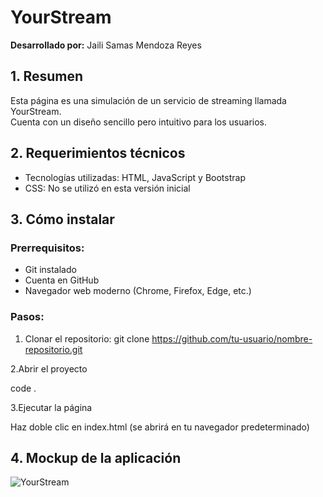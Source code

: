 # YourStream

**Desarrollado por:** Jaili Samas Mendoza Reyes

## 1. Resumen
Esta página es una simulación de un servicio de streaming llamada YourStream.  
Cuenta con un diseño sencillo pero intuitivo para los usuarios.

## 2. Requerimientos técnicos
- Tecnologías utilizadas: HTML, JavaScript y Bootstrap
- CSS: No se utilizó en esta versión inicial

## 3. Cómo instalar
### Prerrequisitos:
- Git instalado
- Cuenta en GitHub
- Navegador web moderno (Chrome, Firefox, Edge, etc.)

### Pasos:
1. Clonar el repositorio:
   git clone https://github.com/tu-usuario/nombre-repositorio.git

2.Abrir el proyecto

code .

3.Ejecutar la página

Haz doble clic en index.html (se abrirá en tu navegador predeterminado)

## 4. Mockup de la aplicación
![YourStream](Stream/Pagina/Imagenes/Mockup.png)




